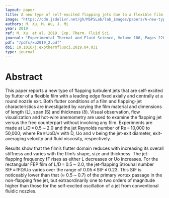```yaml
---
layout: paper
title: A new type of self-excited flapping jets due to a flexible film at the nozzle exit
image: "https://cdn.jsdelivr.net/gh/MSPSLab/lab_images/papers/A-new-type-of-self-excited.png"
authors: M. Xu, M. Wu, J. Mi
year: 2019
ref: M. Xu. et al. 2019. Exp. Therm. Fluid Sci.
journal: "Experimental Thermal and Fluid Science, Volume 106, Pages 226-233, ISSN 0894-1777"
pdf: "/pdfs/xu2019_2.pdf"
doi: 10.1016/j.expthermflusci.2019.04.031
type: journal
---
```


# Abstract


This paper reports a new type of flapping turbulent jets that are self-excited by flutter of a flexible film with a leading edge fixed axially and centrally at a round nozzle exit. Both flutter conditions of a film and flapping-jet characteristics are investigated by varying the film material and dimensions of length (L), span (S) and thickness (δ). Visual observation, flow visualization and hot-wire anemometry are used to examine the flapping jet versus the free counterpart without involving any film. Experiments are made at L/D = 0.5 ∼ 2.0 and the jet Reynolds number of Re = 10,000 to 50,000; where Re ≡ UoD/ν with D, Uo and ν being the jet-exit diameter, exit-averaging velocity and fluid viscosity, respectively.

Results show that the film’s flutter domain reduces with increasing its overall stiffness and varies with the film’s shape, size and thickness. The jet-flapping frequency fF rises as either L decreases or Uo increases. For the rectangular FEP film of L/D = 0.5 ∼ 2.0, the jet-flapping Strouhal number StF ≡ fFD/Uo varies over the range of 0.05 ≤ StF ≤ 0.23. This StF is noticeably lower than that (≈ 0.5 ∼ 0.7) of the primary vortex passage in the non-flapping free jet, but extraordinarily one to two orders of magnitude higher than those for the self-excited oscillation of a jet from conventional fluidic nozzles.
